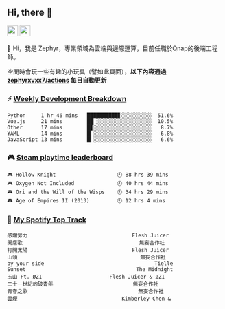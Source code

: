 <!--
**zephyrxvxx7/zephyrxvxx7** is a ✨ _special_ ✨ repository because its `README.md` (this file) appears on your GitHub profile.

Here are some ideas to get you started:

- 🔭 I’m currently working on ...
- 🌱 I’m currently learning ...
- 👯 I’m looking to collaborate on ...
- 🤔 I’m looking for help with ...
- 💬 Ask me about ...
- 📫 How to reach me: ...
- 😄 Pronouns: ...
- ⚡ Fun fact: ...
-->

## Hi, there 👋

<a href="https://www.instagram.com/zephyrxvxx7/"><img src="https://img.shields.io/badge/instagram-3f729b?&style=for-the-badge&logo=instagram&logoColor=white" height=25></a>
<a href="https://zephyrxvxx7.me/"><img src="https://img.shields.io/badge/blog-gray?&style=for-the-badge&logo=hexo&logoColor=white" height=25></a>

👋 Hi，我是 Zephyr，專業領域為雲端與邊際運算，目前任職於Qnap的後端工程師。

空閒時會玩一些有趣的小玩具（譬如此頁面），**以下內容通過 [zephyrxvxx7/actions](https://github.com/zephyrxvxx7/zephyrxvxx7/actions) 每日自動更新**

### ⚡ [Weekly Development Breakdown](https://gist.github.com/zephyrxvxx7/ee1787313f0772b51494d051b5edde7f)

<!-- code_time start -->

```text
Python     1 hr 46 mins   ██████████▊░░░░░░░░░░  51.6%
Vue.js     21 mins        ██▏░░░░░░░░░░░░░░░░░░  10.5%
Other      17 mins        █▊░░░░░░░░░░░░░░░░░░░   8.7%
YAML       14 mins        █▍░░░░░░░░░░░░░░░░░░░   6.8%
JavaScript 13 mins        █▍░░░░░░░░░░░░░░░░░░░   6.6%
```

<!-- code_time end -->

### 🎮 [Steam playtime leaderboard](https://gist.github.com/zephyrxvxx7/f77b8978877f959b69d84723c43a4a64)

<!-- steam_time start -->

```text
🎮 Hollow Knight                    🕘 88 hrs 39 mins
🎮 Oxygen Not Included              🕘 40 hrs 44 mins
🎮 Ori and the Will of the Wisps    🕘 34 hrs 29 mins
🎮 Age of Empires II (2013)         🕘 12 hrs 4 mins
```

<!-- steam_time end -->

### 🎵 [My Spotify Top Track](https://gist.github.com/zephyrxvxx7/fe159fde5ec9ebea27e03dd63a71e78f)

<!-- spotify_track start -->

```text
感謝勞力                                  Flesh Juicer
開店歌                                      無妄合作社
打開太陽                                  Flesh Juicer
山頭                                        無妄合作社
by your side                                    Tielle
Sunset                                    The Midnight
玉山 Ft. ØZI                      Flesh Juicer & ØZI
二十一世紀的破青年                          無妄合作社
青春之歌                                    無妄合作社
雲煙                                  Kimberley Chen &
```

<!-- spotify_track end -->
